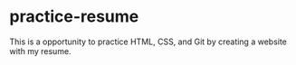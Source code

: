 # practice-resume
This is a opportunity to practice HTML, CSS, and Git by creating a website with my resume.
